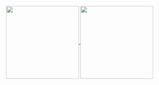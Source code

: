 <a href="https://github.com/mithilreddy369?tab=repositories">
  <img height=200 align="center" src='https://github-readme-stats.vercel.app/api?username=mithilreddy369&theme=vue-dark&show_icons=true&hide_border=true&count_private=true' />
</a>
<a href="https://github.com/mithilreddy369?tab=repositories">
  <img height=200 align="center" src='https://github-readme-stats.vercel.app/api/top-langs/?username=mithilreddy369&theme=vue-dark&show_icons=true&hide_border=true&layout=compact' />
</a>
